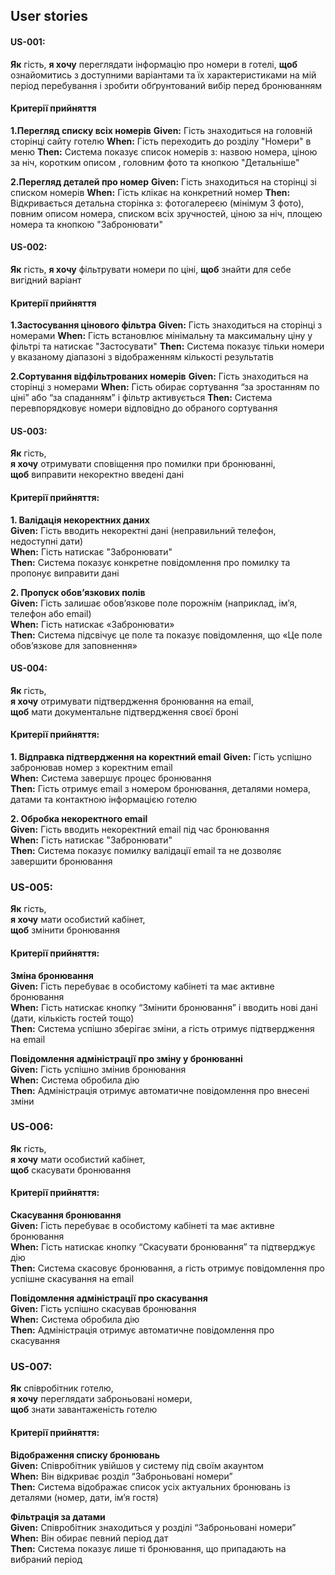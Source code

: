 ## User stories

#### US-001:
**Як** гість,
**я хочу** переглядати інформацію про номери в готелі,
**щоб**  ознайомитись з доступними варіантами та їх характеристиками на мій період перебування і зробити обґрунтований вибір перед бронюванням

#### Критерії прийняття
**1.Перегляд списку всіх номерів**
**Given:** Гість знаходиться на головній сторінці сайту готелю
**When:** Гість переходить до розділу "Номери" в меню
**Then:** Система показує список номерів з: назвою номера, ціною за ніч, коротким описом , головним фото та кнопкою "Детальніше"

**2.Перегляд деталей про номер**
**Given:** Гість знаходиться на сторінці зі списком номерів
**When:** Гість клікає на конкретний номер 
**Then:** Відкривається детальна сторінка з: фотогалереєю (мінімум 3 фото), повним описом номера, списком всіх зручностей, ціною за ніч, площею номера та кнопкою "Забронювати"



#### US-002: 
**Як** гість, 
**я хочу** фільтрувати номери по ціні, 
**щоб** знайти для себе вигідний варіант

#### Критерії прийняття
**1.Застосування цінового фільтра**
**Given:** Гість знаходиться на сторінці з номерами 
**When:** Гість встановлює мінімальну та максимальну ціну у фільтрі та натискає "Застосувати" 
**Then:** Система показує тільки номери у вказаному діапазоні з відображенням кількості результатів

**2.Сортування відфільтрованих номерів**
**Given:** Гість знаходиться на сторінці з номерами 
**When:** Гість обирає сортування “за зростанням по ціні” або “за спаданням” і фільтр активується
**Then:** Система перевпорядковує номери відповідно до обраного сортування



#### US-003: 
**Як** гість,  
**я хочу** отримувати сповіщення про помилки при бронюванні,  
**щоб** виправити некоректно введені дані

#### Критерії прийняття:
**1. Валідація некоректних даних**  
**Given:** Гість вводить некоректні дані (неправильний телефон, недоступні дати)  
**When:** Гість натискає "Забронювати"  
**Then:** Система показує конкретне повідомлення про помилку та пропонує виправити дані  

**2. Пропуск обов’язкових полів**  
**Given:** Гість залишає обов’язкове поле порожнім (наприклад, ім’я, телефон або email)  
**When:** Гість натискає «Забронювати»  
**Then:** Система підсвічує це поле та показує повідомлення, що «Це поле обов’язкове для заповнення»



#### US-004:
**Як** гість,  
**я хочу** отримувати підтвердження бронювання на email,  
**щоб** мати документальне підтвердження своєї броні

#### Критерії прийняття:  
**1. Відправка підтвердження на коректний email**
**Given:** Гість успішно забронював номер з коректним email  
**When:** Система завершує процес бронювання  
**Then:** Гість отримує email з номером бронювання, деталями номера, датами та контактною інформацією готелю

**2. Обробка некоректного email**  
**Given:** Гість вводить некоректний email під час бронювання  
**When:** Гість натискає "Забронювати"  
**Then:** Система показує помилку валідації email та не дозволяє завершити бронювання




### US-005:
**Як**  гість,<br>
**я хочу** мати особистий кабінет,<br> 
**щоб** змінити бронювання<br>

#### Критерії прийняття:<br>
**Зміна бронювання**<br>
**Given:** Гість перебуває в особистому кабінеті та має активне бронювання<br>
**When:** Гість натискає кнопку “Змінити бронювання” і вводить нові дані (дати, кількість гостей тощо)<br>
**Then:** Система успішно зберігає зміни, а гість отримує підтвердження на email<br>

**Повідомлення адміністрації про зміну у бронюванні**<br>
**Given:** Гість успішно змінив бронювання<br>
**When:** Система обробила дію<br>
**Then:** Адміністрація отримує автоматичне повідомлення про внесені зміни



### US-006:
**Як**  гість,<br>
**я хочу** мати особистий кабінет, <br>
**щоб** скасувати бронювання<br>

#### Критерії прийняття:<br>
**Скасування бронювання**<br>
**Given:** Гість перебуває в особистому кабінеті та має активне бронювання<br>
**When:** Гість натискає кнопку “Скасувати бронювання” та підтверджує дію<br>
**Then:** Система скасовує бронювання, а гість отримує повідомлення про успішне скасування на email<br>

**Повідомлення адміністрації про скасування**<br>
**Given:** Гість успішно скасував бронювання<br>
**When:** Система обробила дію<br>
**Then:** Адміністрація отримує автоматичне повідомлення про скасування



### US-007:
**Як**  співробітник готелю, <br>
**я хочу** переглядати заброньовані номери, <br>
**щоб** знати завантаженість готелю<br>

#### Критерії прийняття:<br>

**Відображення списку бронювань**<br>
**Given:** Співробітник увійшов у систему під своїм акаунтом<br>
**When:** Він відкриває розділ “Заброньовані номери”<br>
**Then:** Система відображає список усіх актуальних бронювань із деталями (номер, дати, ім’я гостя)<br>

**Фільтрація за датами**<br>
**Given:** Співробітник знаходиться у розділі “Заброньовані номери”<br>
**When:** Він обирає певний період дат<br>
**Then:** Система показує лише ті бронювання, що припадають на вибраний період